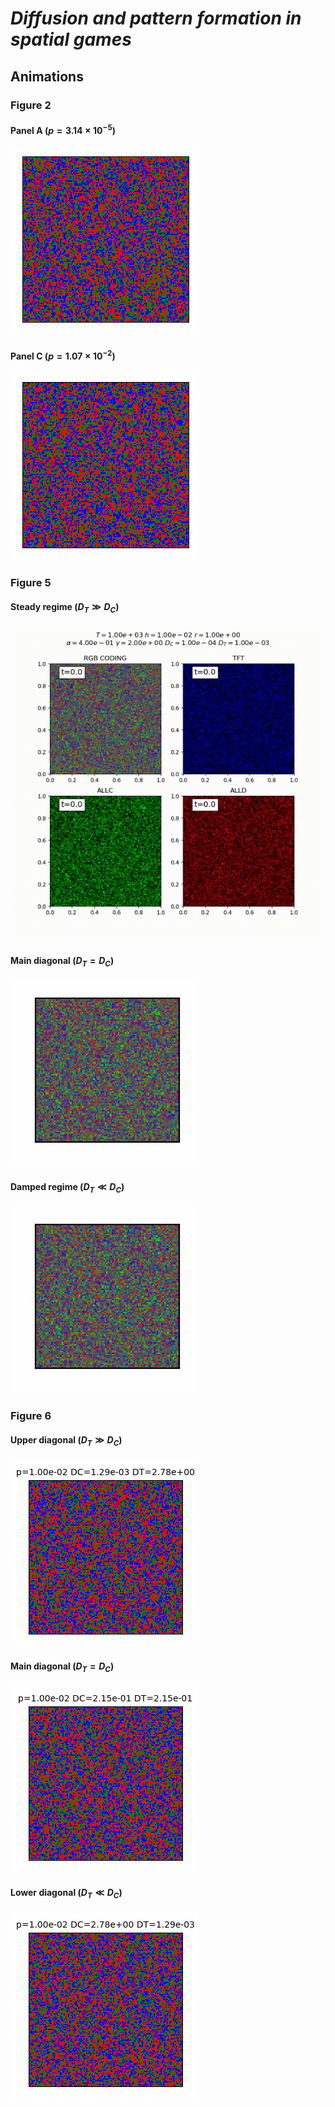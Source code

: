 # *Diffusion and pattern formation in spatial games*

## Animations

### Figure 2

#### Panel A ($`p=3.14 \times 10^{-5}`$)

![Panel A](https://github.com/champagnealexandre/DiffusionPattern/blob/main/anims/fig2/MS20_anim_000003.gif)

#### Panel C ($`p=1.07 \times 10^{-2}`$)

![Panel C](https://github.com/champagnealexandre/DiffusionPattern/blob/main/anims/fig2/MS20_anim_000009.gif)

<!-- - [Panel A](https://github.com/champagnealexandre/DiffusionPattern/blob/main/anims/fig2/MS20_anim_000003.gif) ($`p=3.14 \times 10^{-5}`$) -->
<!-- - [Panel C](https://github.com/champagnealexandre/DiffusionPattern/blob/main/anims/fig2/MS20_anim_000009.gif) ($`p=1.07 \times 10^{-2}`$) -->

### Figure 5

#### Steady regime ($`D_T \gg D_C`$)

![Steady regime](https://github.com/champagnealexandre/DiffusionPattern/blob/main/anims/fig5/MS02_DC%3D1e-04_DT%3D1e-03_animation.gif)

#### Main diagonal ($`D_T=D_C`$)

![Main diagonal](https://github.com/champagnealexandre/DiffusionPattern/blob/main/anims/fig5/MS02_DC%3D1e-04_DT%3D1e-04_animation.gif)

#### Damped regime ($`D_T \ll D_C`$)

![Damped regime](https://github.com/champagnealexandre/DiffusionPattern/blob/main/anims/fig5/MS02_DC%3D1e-04_DT%3D1e-07_animation.gif)

<!-- - [Steady regime](https://github.com/champagnealexandre/DiffusionPattern/blob/main/anims/fig5/MS02_DC%3D1e-04_DT%3D1e-03_animation.mp4) ($`D_T \gg D_C`$) -->
<!-- - [Main diagonal](https://github.com/champagnealexandre/DiffusionPattern/blob/main/anims/fig5/MS02_DC%3D1e-04_DT%3D1e-04_animation.mp4) ($`D_T=D_C`$) -->
<!-- - [Damped regime](https://github.com/champagnealexandre/DiffusionPattern/blob/main/anims/fig5/MS02_DC%3D1e-04_DT%3D1e-07_animation.mp4) ($`D_T \ll D_C`$) -->

### Figure 6

#### Upper diagonal ($`D_T \gg D_C`$)

![Upper diagonal](https://github.com/champagnealexandre/DiffusionPattern/blob/main/anims/fig6/MS28_anim_000028.gif)

#### Main diagonal ($`D_T=D_C`$)

![Main diagonal](https://github.com/champagnealexandre/DiffusionPattern/blob/main/anims/fig6/MS28_anim_000066.gif)

#### Lower diagonal ($`D_T \ll D_C`$)

![Lower diagonal](https://github.com/champagnealexandre/DiffusionPattern/blob/main/anims/fig6/MS28_anim_000082.gif)

<!-- - [Upper diagonal](https://github.com/champagnealexandre/DiffusionPattern/blob/main/anims/fig6/MS28_anim_000028.gif) ($`D_T \gg D_C`$) -->
<!-- - [Main diagonal](https://github.com/champagnealexandre/DiffusionPattern/blob/main/anims/fig6/MS28_anim_000066.gif) ($`D_T=D_C`$) -->
<!-- - [Lower diagonal](https://github.com/champagnealexandre/DiffusionPattern/blob/main/anims/fig6/MS28_anim_000082.gif) ($`D_T \ll D_C`$) -->
